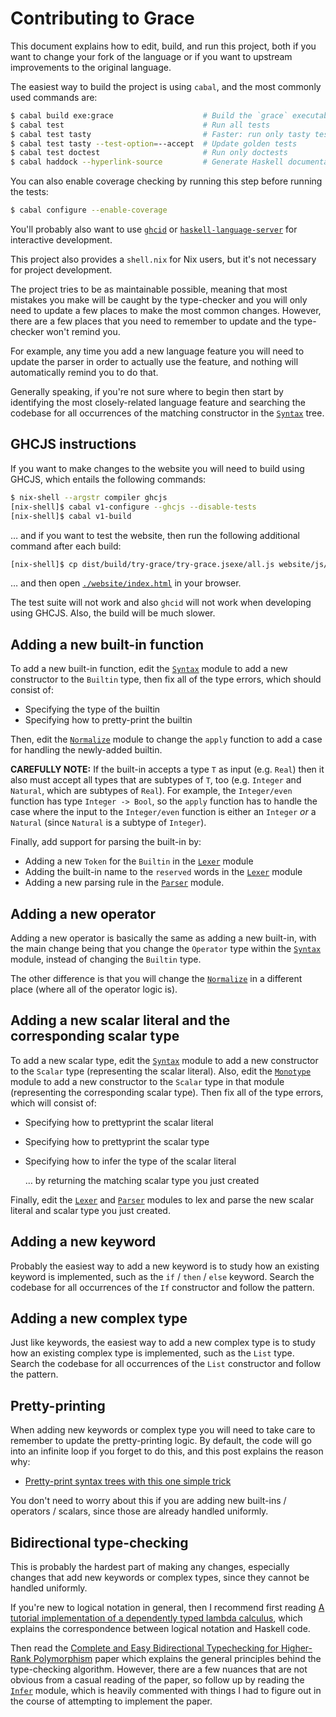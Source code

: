 # Contributing to Grace

This document explains how to edit, build, and run this project, both if you
want to change your fork of the language or if you want to upstream improvements
to the original language.

The easiest way to build the project is using `cabal`, and the most commonly
used commands are:

```bash
$ cabal build exe:grace                    # Build the `grace` executable
$ cabal test                               # Run all tests
$ cabal test tasty                         # Faster: run only tasty tests
$ cabal test tasty --test-option=--accept  # Update golden tests
$ cabal test doctest                       # Run only doctests
$ cabal haddock --hyperlink-source         # Generate Haskell documentation
```

You can also enable coverage checking by running this step before running the
tests:

```bash
$ cabal configure --enable-coverage
```

You'll probably also want to use [`ghcid`](https://github.com/ndmitchell/ghcid)
or
[`haskell-language-server`](https://github.com/haskell/haskell-language-server)
for interactive development.

This project also provides a `shell.nix` for Nix users, but it's not necessary
for project development.

The project tries to be as maintainable possible, meaning that most mistakes
you make will be caught by the type-checker and you will only need to update a
few places to make the most common changes.  However, there are a few places
that you need to remember to update and the type-checker won't remind you.

For example, any time you add a new language feature you will need to update
the parser in order to actually use the feature, and nothing will automatically
remind you to do that.

Generally speaking, if you're not sure where to begin then start by identifying
the most closely-related language feature and searching the codebase for all
occurrences of the matching constructor in the [`Syntax`][syntax] tree.

## GHCJS instructions

If you want to make changes to the website you will need to build using GHCJS,
which entails the following commands:

```bash
$ nix-shell --argstr compiler ghcjs
[nix-shell]$ cabal v1-configure --ghcjs --disable-tests
[nix-shell]$ cabal v1-build
```

… and if you want to test the website, then run the following additional
command after each build:

```bash
[nix-shell]$ cp dist/build/try-grace/try-grace.jsexe/all.js website/js/all.min.js
```

… and then open [`./website/index.html`](./website/index.html) in your
browser.

The test suite will not work and also `ghcid` will not work when developing
using GHCJS.  Also, the build will be much slower.

## Adding a new built-in function

To add a new built-in function, edit the [`Syntax`][syntax] module to add a new
constructor to the `Builtin` type, then fix all of the type errors, which should
consist of:

* Specifying the type of the builtin
* Specifying how to pretty-print the builtin

Then, edit the [`Normalize`][normalize] module to change the `apply` function to
add a case for handling the newly-added builtin.

**CAREFULLY NOTE:** If the built-in accepts a type `T` as input (e.g. `Real`)
then it also must accept all types that are subtypes of `T`, too (e.g.
`Integer` and `Natural`, which are subtypes of `Real`).  For example, the
`Integer/even` function has type `Integer -> Bool`, so the `apply` function
has to handle the case where the input to the `Integer/even` function is either
an `Integer` *or* a `Natural` (since `Natural` is a subtype of `Integer`).

Finally, add support for parsing the built-in by:

* Adding a new `Token` for the `Builtin` in the [`Lexer`][lexer] module
* Adding the built-in name to the `reserved` words in the [`Lexer`][lexer]
  module
* Adding a new parsing rule in the [`Parser`][parser] module.

## Adding a new operator

Adding a new operator is basically the same as adding a new built-in, with
the main change being that you change the `Operator` type within the
[`Syntax`][syntax] module, instead of changing the `Builtin` type.

The other difference is that you will change the [`Normalize`][normalize] in a
different place (where all of the operator logic is).

## Adding a new scalar literal and the corresponding scalar type

To add a new scalar type, edit the [`Syntax`][syntax] module to add a new
constructor to the `Scalar` type (representing the scalar literal).  Also, edit
the [`Monotype`][monotype] module to add a new constructor to the `Scalar` type
in that module (representing the corresponding scalar type).  Then fix all of
the type errors, which will consist of:

* Specifying how to prettyprint the scalar literal
* Specifying how to prettyprint the scalar type
* Specifying how to infer the type of the scalar literal

  … by returning the matching scalar type you just created

Finally, edit the [`Lexer`][lexer] and [`Parser`][parser] modules to lex and
parse the new scalar literal and scalar type you just created.  

## Adding a new keyword

Probably the easiest way to add a new keyword is to study how an existing
keyword is implemented, such as the `if` / `then` / `else` keyword.  Search
the codebase for all occurrences of the `If` constructor and follow the pattern.

## Adding a new complex type

Just like keywords, the easiest way to add a new complex type is to study how an
existing complex type is implemented, such as the `List` type.  Search the
codebase for all occurrences of the `List` constructor and follow the pattern.

## Pretty-printing

When adding new keywords or complex type you will need to take care to remember
to update the pretty-printing logic.  By default, the code will go into an
infinite loop if you forget to do this, and this post explains the reason why:

* [Pretty-print syntax trees with this one simple trick](https://www.haskellforall.com/2020/11/pretty-print-syntax-trees-with-this-one.html)

You don't need to worry about this if you are adding new built-ins / operators /
scalars, since those are already handled uniformly.

## Bidirectional type-checking

This is probably the hardest part of making any changes, especially changes that
add new keywords or complex types, since they cannot be handled uniformly.

If you're new to logical notation in general, then I recommend first reading
[A tutorial implementation of a dependently typed lambda calculus](http://www.cs.ru.nl/~wouters/Publications/Tutorial.pdf),
which explains the correspondence between logical notation and Haskell code.

Then read the
[Complete and Easy Bidirectional Typechecking for Higher-Rank Polymorphism](https://arxiv.org/abs/1306.6032)
paper which explains the general principles behind the type-checking algorithm.
However, there are a few nuances that are not obvious from a casual reading of
the paper, so follow up by reading the [`Infer`][infer] module, which is heavily
commented with things I had to figure out in the course of attempting to
implement the paper.

[lexer]: ./src/Grace/Lexer.hs
[infer]: ./src/Grace/Infer.hs
[monotype]: ./src/Grace/Monotype.hs
[normalize]: ./src/Grace/Normalize.hs
[parser]: ./src/Grace/Parser.hs
[syntax]: ./src/Grace/Syntax.hs
